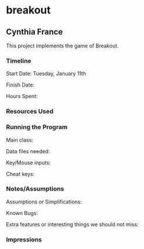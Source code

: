# breakout
## Cynthia France


This project implements the game of Breakout.

### Timeline

Start Date: Tuesday, January 11th

Finish Date: 

Hours Spent:

### Resources Used


### Running the Program

Main class:

Data files needed: 

Key/Mouse inputs:

Cheat keys:


### Notes/Assumptions

Assumptions or Simplifications:

Known Bugs:

Extra features or interesting things we should not miss:


### Impressions


